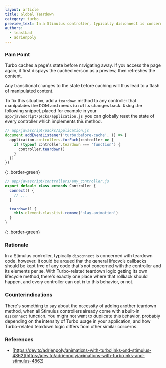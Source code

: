 ```yaml
---
layout: article
title: Global Teardown
category: turbo
preview_text: In a Stimulus controller, typically disconnect is concerned with teardown code, however, it could be argued that the general lifecycle callbacks should be kept free of any code that’s not concerned with the controller and its elements per se. With Turbo-related teardown logic getting its own lifecycle method, there’s exactly one place where that rollback should happen, and every controller can opt in to this behavior, or not.
authors: 
  - leastbad
  - adrienpoly
---
```


### Pain Point
Turbo caches a page's state before navigating away. If you access the page again, it first displays the cached version as a preview, then refreshes the content.

Any transitional changes to the state before caching will thus lead to a flash of manipulated content.

To fix this situation, add a `teardown` method to any controller that manipulates the DOM and needs to roll its changes back. Using the following snippet, placed for example in your `app/javascript/packs/application.js`, you can globally reset the state of every controller which implements this method.

```js
// app/javascript/packs/application.js
document.addEventListener('turbo:before-cache', () => {
  application.controllers.forEach(controller => {
    if (typeof controller.teardown === 'function') {
      controller.teardown()
    }
  })
})
```
{: .border-green}

```js
// app/javascript/controllers/any_controller.js
export default class extends Controller {
  connect() {
    // ...
  }

  teardown() {
    this.element.classList.remove('play-animation')
  }
}
```
{: .border-green}

### Rationale

In a Stimulus controller, typically `disconnect` is concerned with teardown code, however, it could be argued that the general lifecycle callbacks should be kept free of any code that's not concerned with the controller and its elements per se. With Turbo-related teardown logic getting its own lifecycle method, there's exactly one place where that rollback should happen, and every controller can opt in to this behavior, or not.

### Counterindications
There's something to say about the necessity of adding another teardown method, when all Stimulus controllers already come with a built-in `disconnect` function. You might not want to duplicate this behavior, probably depending on the intensity of Turbo usage in your application, and how Turbo-related teardown logic differs from other similar concerns.


### References
- [https://dev.to/adrienpoly/animations-with-turbolinks-and-stimulus-4862](https://dev.to/adrienpoly/animations-with-turbolinks-and-stimulus-4862)
